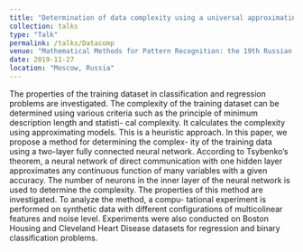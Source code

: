 ```yaml
---
title: "Determination of data complexity using a universal approximating model"
collection: talks
type: "Talk"
permalink: /talks/Datacomp
venue: "Mathematical Methods for Pattern Recognition: the 19th Russian National Conference with International Participation"
date: 2019-11-27
location: "Moscow, Russia"
---
```


The properties of the training dataset in classification and regression problems are investigated. The complexity of the training dataset can be determined using various criteria such as the principle of minimum description length and statisti- cal complexity. It calculates the complexity using approximating models. This is a heuristic approach. In this paper, we propose a method for determining the complex- ity of the training data using a two-layer fully connected neural network. According to Tsybenko’s theorem, a neural network of direct communication with one hidden layer approximates any continuous function of many variables with a given accuracy. The number of neurons in the inner layer of the neural network is used to determine the complexity.
The properties of this method are investigated. To analyze the method, a compu- tational experiment is performed on synthetic data with different configurations of multicolinear features and noise level. Experiments were also conducted on Boston Housing and Cleveland Heart Disease datasets for regression and binary classification problems.
